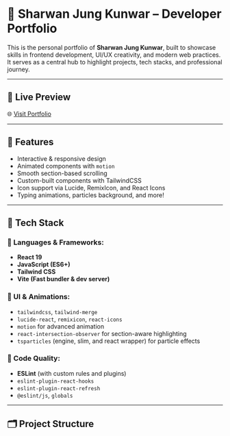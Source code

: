 # 💼 Sharwan Jung Kunwar – Developer Portfolio

This is the personal portfolio of **Sharwan Jung Kunwar**, built to showcase skills in frontend development, UI/UX creativity, and modern web practices. It serves as a central hub to highlight projects, tech stacks, and professional journey.

---

## 🔗 Live Preview

🌐 [Visit Portfolio](https://sharwan-jung-kunwar.vercel.app/)  

---

## 🚀 Features

- Interactive & responsive design
- Animated components with `motion`
- Smooth section-based scrolling
- Custom-built components with TailwindCSS
- Icon support via Lucide, RemixIcon, and React Icons
- Typing animations, particles background, and more!

---

## 🧠 Tech Stack

### 🔧 Languages & Frameworks:
- **React 19**
- **JavaScript (ES6+)**
- **Tailwind CSS**
- **Vite (Fast bundler & dev server)**

### 🎨 UI & Animations:
- `tailwindcss`, `tailwind-merge`
- `lucide-react`, `remixicon`, `react-icons`
- `motion` for advanced animation
- `react-intersection-observer` for section-aware highlighting
- `tsparticles` (engine, slim, and react wrapper) for particle effects

### 🧹 Code Quality:
- **ESLint** (with custom rules and plugins)
- `eslint-plugin-react-hooks`
- `eslint-plugin-react-refresh`
- `@eslint/js`, `globals`

---

## 🗂️ Project Structure


